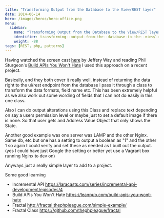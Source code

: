 ```yaml
---
title: "Transforming Output from the Database to the View/REST layer"
date: 2014-06-14
hero: /images/heros/hero-office.png
menu:
  sidebar:
    name: "Transforming Output from the Database to the View/REST layer"
    identifier: transforming--output-from-the--database-to-the--view/-r-e-s-t-layer
    weight: -88
tags: [REST, php, patterns]
---
```


Having watched the screen cast [here](https://laracasts.com/series/incremental-api-development/episodes/4) by Jeffery Way and reading Phil Sturgeon's [Build APIs You Won't Hate](https://leanpub.com/build-apis-you-wont-hate) I used this approach on a recent project. 

Basically, and they both cover it really well, instead of returning the data right to the ui/rest endpoint from the database I pass it through a class to transform the data formats, field name etc. This has been extremely helpful as we also work out some wording of fields that I can not do easily in this one class.  

Also I can do output alterations using this Class and replace text depending on say a users permission level or maybe just to set a default image if there is none. So that user gets and Address Value Object that only shows the State. 

Another good example was one server was LAMP and the other Nginx. Same db, etc but one has a setting to output a boolean as "1" and the other 1 so again I could verify and set these as needed as I built out the output. (yes I could have just Google the setting or better yet use a Vagrant box running Nginx to dev on)

Anyways just a really simple layer to add to a project.

Some good learning

  * Incremental API https://laracasts.com/series/incremental-api-development/episodes/4
  * Build APIs You Won't Hate https://leanpub.com/build-apis-you-wont-hate
  * Fractal http://fractal.thephpleague.com/simple-example/
  * Fractal Class https://github.com/thephpleague/fractal